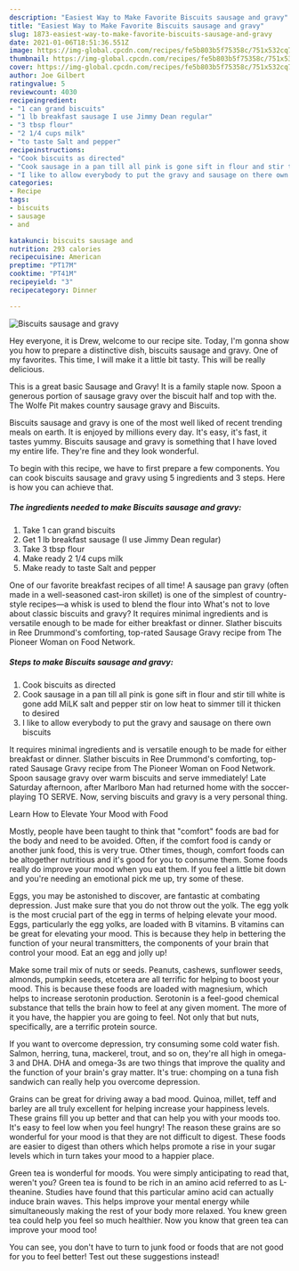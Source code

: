 ```yaml
---
description: "Easiest Way to Make Favorite Biscuits sausage and gravy"
title: "Easiest Way to Make Favorite Biscuits sausage and gravy"
slug: 1873-easiest-way-to-make-favorite-biscuits-sausage-and-gravy
date: 2021-01-06T18:51:36.551Z
image: https://img-global.cpcdn.com/recipes/fe5b803b5f75358c/751x532cq70/biscuits-sausage-and-gravy-recipe-main-photo.jpg
thumbnail: https://img-global.cpcdn.com/recipes/fe5b803b5f75358c/751x532cq70/biscuits-sausage-and-gravy-recipe-main-photo.jpg
cover: https://img-global.cpcdn.com/recipes/fe5b803b5f75358c/751x532cq70/biscuits-sausage-and-gravy-recipe-main-photo.jpg
author: Joe Gilbert
ratingvalue: 5
reviewcount: 4030
recipeingredient:
- "1 can grand biscuits"
- "1 lb breakfast sausage I use Jimmy Dean regular"
- "3 tbsp flour"
- "2 1/4 cups milk"
- "to taste Salt and pepper"
recipeinstructions:
- "Cook biscuits as directed"
- "Cook sausage in a pan till all pink is gone sift in flour and stir till white is gone add MiLK salt and pepper stir on low heat to simmer till it thicken to desired"
- "I like to allow everybody to put the gravy and sausage on there own biscuits"
categories:
- Recipe
tags:
- biscuits
- sausage
- and

katakunci: biscuits sausage and 
nutrition: 293 calories
recipecuisine: American
preptime: "PT17M"
cooktime: "PT41M"
recipeyield: "3"
recipecategory: Dinner

---
```



![Biscuits sausage and gravy](https://img-global.cpcdn.com/recipes/fe5b803b5f75358c/751x532cq70/biscuits-sausage-and-gravy-recipe-main-photo.jpg)

Hey everyone, it is Drew, welcome to our recipe site. Today, I'm gonna show you how to prepare a distinctive dish, biscuits sausage and gravy. One of my favorites. This time, I will make it a little bit tasty. This will be really delicious.

This is a great basic Sausage and Gravy! It is a family staple now. Spoon a generous portion of sausage gravy over the biscuit half and top with the. The Wolfe Pit makes country sausage gravy and Biscuits.

Biscuits sausage and gravy is one of the most well liked of recent trending meals on earth. It is enjoyed by millions every day. It's easy, it's fast, it tastes yummy. Biscuits sausage and gravy is something that I have loved my entire life. They're fine and they look wonderful.


To begin with this recipe, we have to first prepare a few components. You can cook biscuits sausage and gravy using 5 ingredients and 3 steps. Here is how you can achieve that.

<!--inarticleads1-->

##### The ingredients needed to make Biscuits sausage and gravy:

1. Take 1 can grand biscuits
1. Get 1 lb breakfast sausage (I use Jimmy Dean regular)
1. Take 3 tbsp flour
1. Make ready 2 1/4 cups milk
1. Make ready to taste Salt and pepper


One of our favorite breakfast recipes of all time! A sausage pan gravy (often made in a well-seasoned cast-iron skillet) is one of the simplest of country-style recipes—a whisk is used to blend the flour into What&#39;s not to love about classic biscuits and gravy? It requires minimal ingredients and is versatile enough to be made for either breakfast or dinner. Slather biscuits in Ree Drummond&#39;s comforting, top-rated Sausage Gravy recipe from The Pioneer Woman on Food Network. 

<!--inarticleads2-->

##### Steps to make Biscuits sausage and gravy:

1. Cook biscuits as directed
1. Cook sausage in a pan till all pink is gone sift in flour and stir till white is gone add MiLK salt and pepper stir on low heat to simmer till it thicken to desired
1. I like to allow everybody to put the gravy and sausage on there own biscuits


It requires minimal ingredients and is versatile enough to be made for either breakfast or dinner. Slather biscuits in Ree Drummond&#39;s comforting, top-rated Sausage Gravy recipe from The Pioneer Woman on Food Network. Spoon sausage gravy over warm biscuits and serve immediately! Late Saturday afternoon, after Marlboro Man had returned home with the soccer-playing TO SERVE. Now, serving biscuits and gravy is a very personal thing. 

Learn How to Elevate Your Mood with Food


Mostly, people have been taught to think that "comfort" foods are bad for the body and need to be avoided. Often, if the comfort food is candy or another junk food, this is very true. Other times, though, comfort foods can be altogether nutritious and it's good for you to consume them. Some foods really do improve your mood when you eat them. If you feel a little bit down and you're needing an emotional pick me up, try some of these.

Eggs, you may be astonished to discover, are fantastic at combating depression. Just make sure that you do not throw out the yolk. The egg yolk is the most crucial part of the egg in terms of helping elevate your mood. Eggs, particularly the egg yolks, are loaded with B vitamins. B vitamins can be great for elevating your mood. This is because they help in bettering the function of your neural transmitters, the components of your brain that control your mood. Eat an egg and jolly up!

Make some trail mix of nuts or seeds. Peanuts, cashews, sunflower seeds, almonds, pumpkin seeds, etcetera are all terrific for helping to boost your mood. This is because these foods are loaded with magnesium, which helps to increase serotonin production. Serotonin is a feel-good chemical substance that tells the brain how to feel at any given moment. The more of it you have, the happier you are going to feel. Not only that but nuts, specifically, are a terrific protein source.

If you want to overcome depression, try consuming some cold water fish. Salmon, herring, tuna, mackerel, trout, and so on, they're all high in omega-3 and DHA. DHA and omega-3s are two things that improve the quality and the function of your brain's gray matter. It's true: chomping on a tuna fish sandwich can really help you overcome depression. 

Grains can be great for driving away a bad mood. Quinoa, millet, teff and barley are all truly excellent for helping increase your happiness levels. These grains fill you up better and that can help you with your moods too. It's easy to feel low when you feel hungry! The reason these grains are so wonderful for your mood is that they are not difficult to digest. These foods are easier to digest than others which helps promote a rise in your sugar levels which in turn takes your mood to a happier place.

Green tea is wonderful for moods. You were simply anticipating to read that, weren't you? Green tea is found to be rich in an amino acid referred to as L-theanine. Studies have found that this particular amino acid can actually induce brain waves. This helps improve your mental energy while simultaneously making the rest of your body more relaxed. You knew green tea could help you feel so much healthier. Now you know that green tea can improve your mood too!

You can see, you don't have to turn to junk food or foods that are not good for you to feel better! Test out  these suggestions  instead!


